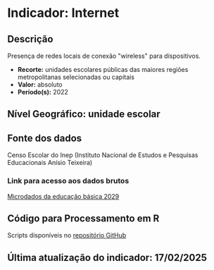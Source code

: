 # Indicador: Internet

## Descrição

Presença de redes locais de conexão "wireless" para dispositivos.

- **Recorte:** unidades escolares públicas das maiores regiões metropolitanas selecionadas ou capitais
- **Valor:** absoluto
- **Período(s):** 2022

## Nível Geográfico: **unidade escolar**

## Fonte dos dados
Censo Escolar do Inep (Instituto Nacional de Estudos e Pesquisas Educacionais Anísio Teixeira)

### Link para acesso aos dados brutos

[Microdados da educação básica 2029](https://www.gov.br/inep/pt-br/areas-de-atuacao/pesquisas-estatisticas-e-indicadores/censo-escolar/resultados/2022)

## Código para Processamento em R
Scripts disponíveis no [repositório GitHub](https://github.com/cem-usp/georedus)

## Última atualização do indicador: 17/02/2025
